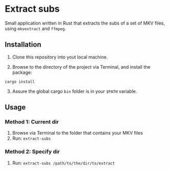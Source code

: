 # Extract subs

Small application written in Rust that extracts the subs of a set of MKV files, using `mkvextract` and `ffmpeg`.

## Installation

1. Clone this repository into yout local machine.

2. Browse to the directory of the project via Terminal, and install the package:

```
cargo install
```

3. Assure the global cargo `bin` folder is in your `$PATH` variable.

## Usage

### Method 1: Current dir
1. Browse via Terminal to the folder that contains your MKV files
2. Run: `extract-subs`

### Method 2: Specify dir
1. Run: `extract-subs /path/to/the/dir/to/extract`
